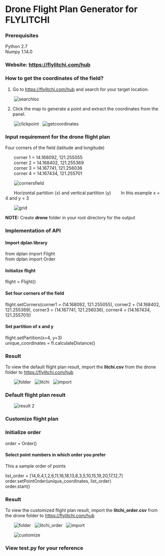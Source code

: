 # Drone Flight Plan Generator for FLYLITCHI

### Prerequisites
Python 2.7 <br>
Numpy 1.14.0

### Website: https://flylitchi.com/hub <br>

### How to get the coordinates of the field?

1) Go to https://flylitchi.com/hub and search for your target location.

&nbsp;&nbsp;&nbsp;&nbsp;&nbsp;&nbsp;&nbsp;![searchloc](https://user-images.githubusercontent.com/11206290/35094779-49996776-fc81-11e7-9fd8-58c0b42da73a.png)

2) Click the map to generate a point and extract the coordinates from the panel.

&nbsp;&nbsp;&nbsp;&nbsp;&nbsp;&nbsp;&nbsp;![clickpoint](https://user-images.githubusercontent.com/11206290/35095296-eb475ac8-fc82-11e7-82b4-5e487dc3dba2.png) &nbsp;&nbsp;![getcoordinates](https://user-images.githubusercontent.com/11206290/35095469-88463588-fc83-11e7-8c18-3bac2fe029ac.png)

### Input requirement for the drone flight plan

Four corners of the field (latitude and longitude)

&nbsp;&nbsp;&nbsp;&nbsp;&nbsp;&nbsp;&nbsp;corner 1 = 14.168092, 121.255055 <br>
&nbsp;&nbsp;&nbsp;&nbsp;&nbsp;&nbsp;&nbsp;corner 2 = 14.168402, 121.255369 <br>
&nbsp;&nbsp;&nbsp;&nbsp;&nbsp;&nbsp;&nbsp;corner 3 = 14.167741, 121.256036 <br>
&nbsp;&nbsp;&nbsp;&nbsp;&nbsp;&nbsp;&nbsp;corner 4 = 14.167434, 121.255701 <br>

&nbsp;&nbsp;&nbsp;&nbsp;&nbsp;&nbsp;&nbsp;![cornersfield](https://user-images.githubusercontent.com/11206290/35095787-c8142c64-fc84-11e7-878a-c2cea96d57d5.png)

&nbsp;&nbsp;&nbsp;&nbsp;&nbsp;&nbsp;&nbsp;Horizontal partition (x) and vertical partition (y)
&nbsp;&nbsp;&nbsp;&nbsp;&nbsp;&nbsp;&nbsp;In this example x = 4 and y = 3

&nbsp;&nbsp;&nbsp;&nbsp;&nbsp;&nbsp;&nbsp;![grid](https://user-images.githubusercontent.com/11206290/35096465-48f8539e-fc87-11e7-9337-4265b4d68343.png)

<b>NOTE:</b> Create <b>drone</b> folder in your root directory for the output

### Implementation of API

#### Import dplan library 
from dplan import Flight <br>
from dplan import Order <br>

#### Initialize flight 
flight = Flight()

#### Set four corners of the field
flight.setCorners(corner1 = (14.168092, 121.255055),
				  corner2 = (14.168402, 121.255369),
				  corner3 = (14.167741, 121.256036),
				  corner4 = (14.167434, 121.255701))
          
#### Set partition of x and y
flight.setPartition(x=4, y=3) <br>
unique_coordinates = fl.calculateDistance()
          
### Result 
To view the default flight plan result, import the <b>litchi.csv</b> from the </b>drone</b> folder to https://flylitchi.com/hub

&nbsp;&nbsp;&nbsp;&nbsp;&nbsp;&nbsp;&nbsp;![folder](https://user-images.githubusercontent.com/11206290/35097591-bb2ac4e8-fc8b-11e7-915c-9d71b1f407c4.png) &nbsp;&nbsp;![litchi](https://user-images.githubusercontent.com/11206290/35097596-bebeb72c-fc8b-11e7-863d-545213892d8f.png) &nbsp;&nbsp;![import](https://user-images.githubusercontent.com/11206290/35097669-18067946-fc8c-11e7-8b8e-940b834a310b.png)

### Default flight plan result

&nbsp;&nbsp;&nbsp;&nbsp;&nbsp;&nbsp;&nbsp;![result 2](https://user-images.githubusercontent.com/11206290/35098286-849d7508-fc8e-11e7-9e09-31f95b10e775.png)

### Customize flight plan

### Initialize order
order = Order()

#### Select point numbers in which order you prefer 
This a sample order of points <br>

list_order = [14,9,4,1,2,6,11,16,18,13,8,3,5,10,15,19,20,17,12,7] <br>
order.setPointOrder(unique_coordinates, list_order)<br>
order.start() <br>

### Result 
To view the customized flight plan result, import the <b>litchi_order.csv</b> from the </b>drone</b> folder to https://flylitchi.com/hub

&nbsp;&nbsp;&nbsp;&nbsp;&nbsp;&nbsp;&nbsp;![folder](https://user-images.githubusercontent.com/11206290/35097591-bb2ac4e8-fc8b-11e7-915c-9d71b1f407c4.png) &nbsp;&nbsp;![litchi_order](https://user-images.githubusercontent.com/11206290/35098558-9e553002-fc8f-11e7-98aa-1cefc6330d7b.png) &nbsp;&nbsp;![import](https://user-images.githubusercontent.com/11206290/35097669-18067946-fc8c-11e7-8b8e-940b834a310b.png)

&nbsp;&nbsp;&nbsp;&nbsp;&nbsp;&nbsp;&nbsp;![customize](https://user-images.githubusercontent.com/11206290/35098596-d3fef206-fc8f-11e7-8f5c-8e49b80d7608.png)

### View test.py for your reference  
